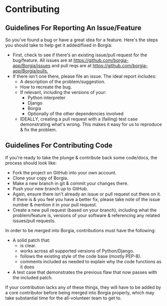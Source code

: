 Contributing
============

Guidelines For Reporting An Issue/Feature
-----------------------------------------

So you've found a bug or have a great idea for a feature. Here's the steps you
should take to help get it added/fixed in Borgia:

* First, check to see if there's an existing issue/pull request for the
  bug/feature. All issues are at <https://github.com/borgia-app/Borgia/issues>
  and pull reqs are at <https://github.com/borgia-app/Borgia/pulls.>
* If there isn't one there, please file an issue. The ideal report includes:
  + A description of the problem/suggestion.
  + How to recreate the bug.
  + If relevant, including the versions of your:
    - Python interpreter
    - Django
    - Borgia
    - Optionally of the other dependencies involved
  + IDEALLY, creating a pull request with a (failing) test case demonstrating
   what's wrong. This makes it easy for us to reproduce & fix the problem.

Guidelines For Contributing Code
--------------------------------

If you're ready to take the plunge & contribute back some code/docs, the
process should look like:

* Fork the project on GitHub into your own account.
* Clone your copy of Borgia.
* Make a new branch in git & commit your changes there.
* Push your new branch up to GitHub.
* Again, ensure there isn't already an issue or pull request out there on it.
  If there is & you feel you have a better fix, please take note of the issue
  number & mention it in your pull request.
* Create a new pull request (based on your branch), including what the
  problem/feature is, versions of your software & referencing any related
  issues/pull requests.

In order to be merged into Borgia, contributions must have the following:

* A solid patch that:
  + is clear.
  + works across all supported versions of Python/Django.
  + follows the existing style of the code base (mostly PEP-8).
  + comments included as needed to explain why the code functions as it does
* A test case that demonstrates the previous flaw that now passes
  with the included patch.

If your contribution lacks any of these things, they will have to be added
by a core contributor before being merged into Borgia properly, which may take
substantial time for the all-volunteer team to get to.